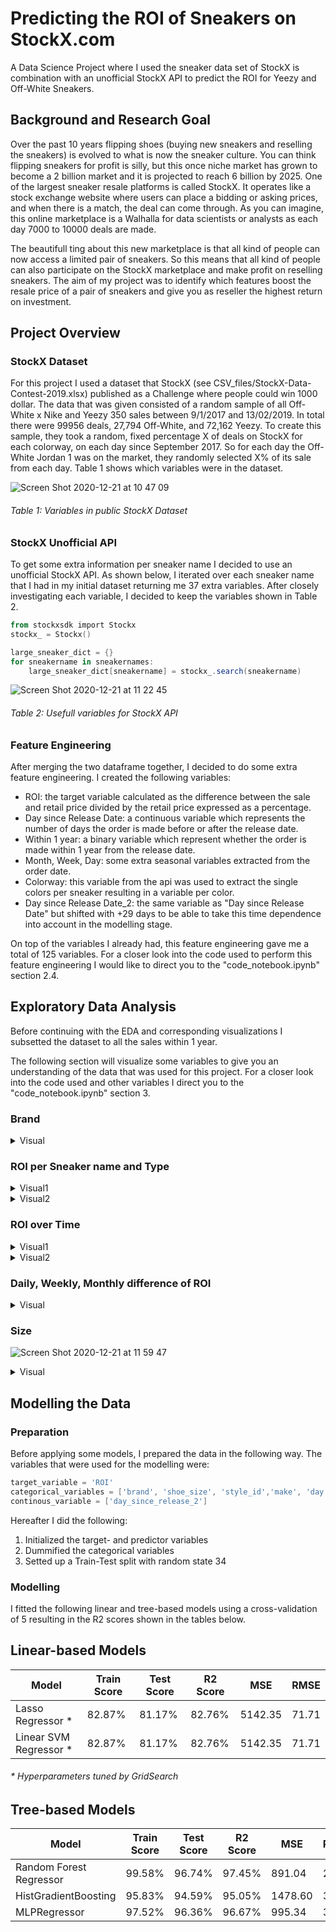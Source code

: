 # Predicting the ROI of Sneakers on StockX.com
A Data Science Project where I used the sneaker data set of StockX is combination with an unofficial StockX API to predict the ROI for Yeezy and Off-White Sneakers.

## Background and Research Goal
Over the past 10 years flipping shoes (buying new sneakers and reselling the sneakers) is evolved to what is now the sneaker culture. You can think flipping sneakers for profit is silly, but this once niche market has grown to become a 2 billion market and it is projected to reach 6 billion by 2025.
One of the largest sneaker resale platforms is called StockX. It operates like a stock exchange website where users can place a bidding or asking prices, and when there is a match, the deal can come through. As you can imagine, this online marketplace is a Walhalla for data scientists or analysts as each day 7000 to 10000 deals are made.

The beautifull ting about this new marketplace is that all kind of people can now access a limited pair of sneakers. So this means that all kind of people can also participate on the StockX marketplace and make profit on reselling sneakers. The aim of my project was to identify which features boost the resale price of a pair of sneakers and give you as reseller the highest return on investment.   

## Project Overview
### StockX Dataset
For this project I used a dataset that StockX (see CSV_files/StockX-Data-Contest-2019.xlsx) published as a Challenge where people could win 1000 dollar. The data that was given consisted of a random sample of all Off-White x Nike and Yeezy 350 sales between 9/1/2017 and 13/02/2019. In total there were 99956 deals, 27,794 Off-White, and 72,162 Yeezy. To create this sample, they took a random, fixed percentage X of deals on StockX for each colorway, on each day since September 2017.
So for each day the Off-White Jordan 1 was on the market, they randomly selected X% of its sale from each day. 
Table 1 shows which variables were in the dataset.

![Screen Shot 2020-12-21 at 10 47 09](https://user-images.githubusercontent.com/70702631/102763476-ff675d00-4379-11eb-8e18-9722c5043a83.png)

###### Table 1: Variables in public StockX Dataset

### StockX Unofficial API
To get some extra information per sneaker name I decided to use an unofficial StockX API. As shown below, I iterated over each sneaker name that I had in my initial dataset returning me 37 extra variables. After closely investigating each variable, I decided to keep the variables shown in Table 2.
```powershell
from stockxsdk import Stockx
stockx_ = Stockx()

large_sneaker_dict = {}
for sneakername in sneakernames:
    large_sneaker_dict[sneakername] = stockx_.search(sneakername)
```

![Screen Shot 2020-12-21 at 11 22 45](https://user-images.githubusercontent.com/70702631/102766737-e57c4900-437e-11eb-9241-d89fe1ff93a9.png)

###### Table 2: Usefull variables for StockX API 

### Feature Engineering
After merging the two dataframe together, I decided to do some extra feature engineering. I created the following variables:
* ROI: the target variable calculated as the difference between the sale and retail price divided by the retail price expressed as a percentage.
* Day since Release Date: a continuous variable which represents the number of days the order is made before or after the release date.
* Within 1 year: a binary variable which represent whether the order is made within 1 year from the release date.
* Month, Week, Day: some extra seasonal variables extracted from the order date.
* Colorway: this variable from the api was used to extract the single colors per sneaker resulting in a variable per color.
* Day since Release Date_2: the same variable as "Day since Release Date" but shifted with +29 days to be able to take this time dependence into account in the modelling stage. 

On top of the variables I already had, this feature engineering gave me a total of 125 variables. 
For a closer look into the code used to perform this feature engineering I would like to direct you to the "code_notebook.ipynb" section 2.4.

## Exploratory Data Analysis
Before continuing with the EDA and corresponding visualizations I subsetted the dataset to all the sales within 1 year. 

The following section will visualize some variables to give you an understanding of the data that was used for this project. For a closer look into the code used and other variables I direct you to the "code_notebook.ipynb" section 3.
### Brand
<details>
<summary>Visual</summary>
<img width="300" alt="Screen Shot 2020-12-21 at 11 39 07" src="https://user-images.githubusercontent.com/70702631/102768252-27a68a00-4381-11eb-919d-42e825905d1d.png">
</details>

### ROI per Sneaker name and Type
<details>
<summary>Visual1</summary>
<img width="879" alt="Screen Shot 2020-12-21 at 11 37 30" src="https://user-images.githubusercontent.com/70702631/102782405-94c61980-4399-11eb-95b3-3ee5dba7caa3.png">
</details>

<details>
<summary>Visual2</summary>
<img width="879" alt="Screen Shot 2020-12-21 at 11 43 27" src="https://user-images.githubusercontent.com/70702631/102768642-c7fcae80-4381-11eb-96c8-333f374d88ab.png">
</details>

### ROI over Time
<details>
<summary>Visual1</summary>
<img width="500" alt="Screen Shot 2020-12-21 at 11 56 00" src="https://user-images.githubusercontent.com/70702631/102769850-810fb880-4383-11eb-9477-e541611a0d88.png">
</details>

<details>
<summary>Visual2</summary>
<img width="879" alt="Screen Shot 2020-12-21 at 11 46 37" src="https://user-images.githubusercontent.com/70702631/102768922-32adea00-4382-11eb-9dcf-3a7bf9baa788.png">
</details>

### Daily, Weekly, Monthly difference of ROI
<details>
<summary>Visual</summary>
<img width="600" alt="Screen Shot 2020-12-21 at 11 52 23" src="https://user-images.githubusercontent.com/70702631/102769497-0181e980-4383-11eb-91c2-f343aa1ec68b.png">
</details>

### Size
![Screen Shot 2020-12-21 at 11 59 47](https://user-images.githubusercontent.com/70702631/102770208-098e5900-4384-11eb-8840-7f41e5bfb6a9.png)
<details>
<summary>Visual</summary>
<img width="600" alt="Screen Shot 2020-12-21 at 11 59 47" src="https://user-images.githubusercontent.com/70702631/102770208-098e5900-4384-11eb-8840-7f41e5bfb6a9.png">
</details>

## Modelling the Data
### Preparation
Before applying some models, I prepared the data in the following way. The variables that were used for the modelling were: 
```powershell
target_variable = 'ROI'
categorical_variables = ['brand', 'shoe_size', 'style_id','make', 'day', 'month', 'week']
continous_variable = ['day_since_release_2']
```
Hereafter I did the following:
1. Initialized the target- and predictor variables
2. Dummified the categorical variables
3. Setted up a Train-Test split with random state 34

### Modelling
I fitted the following linear and tree-based models using a cross-validation of 5 resulting in the R2 scores shown in the tables below.
## Linear-based Models
Model                  | Train Score     | Test Score        | R2 Score          | MSE               | RMSE            
--------------------   | -------------   | -------------     | -------------     | -------------     | -------------     
Lasso Regressor *      | 82.87%          | 81.17%            | 82.76%            | 5142.35           | 71.71        
Linear SVM Regressor * | 82.87%          | 81.17%            | 82.76%            | 5142.35           | 71.71        
###### * Hyperparameters tuned by GridSearch

## Tree-based Models
Model                  | Train Score     | Test Score        | R2 Score          | MSE               | RMSE            
--------------------   | -------------   | -------------     | -------------     | -------------     | -------------     
Random Forest Regressor| 99.58%          | 96.74%            | 97.45%            | 891.04            | 29.85        
HistGradientBoosting   | 95.83%          | 94.59%            | 95.05%            | 1478.60           | 38.45      
MLPRegressor           | 97.52%          | 96.36%            | 96.67%            | 995.34            | 31.55  

